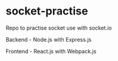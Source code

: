 # socket-practise
Repo to practise socket use with socket.io

Backend - Node.js with Express.js

Frontend - React.js with Webpack.js